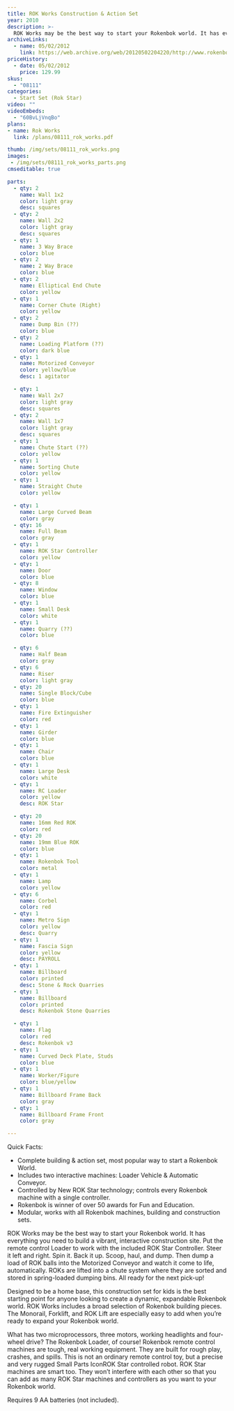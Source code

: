 ```yaml
---
title: ROK Works Construction & Action Set
year: 2010
description: >-
  ROK Works may be the best way to start your Rokenbok world. It has everything you need to build a vibrant, interactive construction site. Put the remote control Loader to work with the included ROK Star Controller. Steer it left and right. Spin it. Back it up. Scoop, haul, and dump. Then dump a load of ROK balls into the Motorized Conveyor and watch it come to life, automatically. ROKs are lifted into a chute system where they are sorted and stored in spring-loaded dumping bins. All ready for the next pick-up!
archiveLinks:
  - name: 05/02/2012
    link: https://web.archive.org/web/20120502204220/http://www.rokenbok.com/estore/complete-action-sets/rok-works-construction-action-set
priceHistory:
  - date: 05/02/2012
    price: 129.99
skus:
  - "08111"
categories:
  - Start Set (Rok Star)
video: ""
videoEmbeds:
  - "60BvLjVnqBo"
plans:
- name: Rok Works
  link: /plans/08111_rok_works.pdf

thumb: /img/sets/08111_rok_works.png
images:
 - /img/sets/08111_rok_works_parts.png
cmseditable: true

parts:
  - qty: 2
    name: Wall 1x2
    color: light gray
    desc: squares
  - qty: 2
    name: Wall 2x2
    color: light gray
    desc: squares
  - qty: 1
    name: 3 Way Brace
    color: blue
  - qty: 2
    name: 2 Way Brace
    color: blue
  - qty: 2
    name: Elliptical End Chute
    color: yellow
  - qty: 1
    name: Corner Chute (Right)
    color: yellow
  - qty: 2
    name: Dump Bin (??)
    color: blue
  - qty: 2
    name: Loading Platform (??)
    color: dark blue
  - qty: 1
    name: Motorized Conveyor
    color: yellow/blue
    desc: 1 agitator

  - qty: 1
    name: Wall 2x7
    color: light gray
    desc: squares
  - qty: 2
    name: Wall 1x7
    color: light gray
    desc: squares
  - qty: 1
    name: Chute Start (??)
    color: yellow
  - qty: 1
    name: Sorting Chute
    color: yellow
  - qty: 1
    name: Straight Chute
    color: yellow

  - qty: 1
    name: Large Curved Beam
    color: gray
  - qty: 16
    name: Full Beam
    color: gray
  - qty: 1
    name: ROK Star Controller
    color: yellow
  - qty: 1
    name: Door
    color: blue
  - qty: 8
    name: Window
    color: blue
  - qty: 1
    name: Small Desk
    color: white
  - qty: 1
    name: Quarry (??)
    color: blue

  - qty: 6
    name: Half Beam
    color: gray
  - qty: 6
    name: Riser
    color: light gray
  - qty: 20
    name: Single Block/Cube
    color: blue
  - qty: 1
    name: Fire Extinguisher
    color: red
  - qty: 1
    name: Girder
    color: blue
  - qty: 1
    name: Chair
    color: blue
  - qty: 1
    name: Large Desk
    color: white
  - qty: 1
    name: RC Loader
    color: yellow
    desc: ROK Star

  - qty: 20
    name: 16mm Red ROK
    color: red
  - qty: 20
    name: 19mm Blue ROK
    color: blue
  - qty: 1
    name: Rokenbok Tool
    color: metal
  - qty: 1
    name: Lamp
    color: yellow
  - qty: 6
    name: Corbel
    color: red
  - qty: 1
    name: Metro Sign
    color: yellow
    desc: Quarry
  - qty: 1
    name: Fascia Sign
    color: yellow
    desc: PAYROLL
  - qty: 1
    name: Billboard
    color: printed
    desc: Stone & Rock Quarries
  - qty: 1
    name: Billboard
    color: printed
    desc: Rokenbok Stone Quarries

  - qty: 1
    name: Flag
    color: red
    desc: Rokenbok v3
  - qty: 1
    name: Curved Deck Plate, Studs
    color: blue
  - qty: 1
    name: Worker/Figure
    color: blue/yellow
  - qty: 1
    name: Billboard Frame Back
    color: gray
  - qty: 1
    name: Billboard Frame Front
    color: gray

---
```

Quick Facts:
- Complete building & action set, most popular way to start a Rokenbok World.
- Includes two interactive machines: Loader Vehicle & Automatic Conveyor.
- Controlled by New ROK Star technology; controls every Rokenbok machine with a single controller.
- Rokenbok is winner of over 50 awards for Fun and Education.
- Modular, works with all Rokenbok machines, building and construction sets.


ROK Works may be the best way to start your Rokenbok world. It has everything you need to build a vibrant, interactive construction site. Put the remote control Loader to work with the included ROK Star Controller. Steer it left and right. Spin it. Back it up. Scoop, haul, and dump. Then dump a load of ROK balls into the Motorized Conveyor and watch it come to life, automatically. ROKs are lifted into a chute system where they are sorted and stored in spring-loaded dumping bins. All ready for the next pick-up!

Designed to be a home base, this construction set for kids is the best starting point for anyone looking to create a dynamic, expandable Rokenbok world. ROK Works includes a broad selection of Rokenbok building pieces. The Monorail, Forklift, and ROK Lift are especially easy to add when you’re ready to expand your Rokenbok world.

What has two microprocessors, three motors, working headlights and four-wheel drive? The Rokenbok Loader, of course! Rokenbok remote control machines are tough, real working equipment.  They are built for rough play, crashes, and spills. This is not an ordinary remote control toy, but a precise and very rugged Small Parts IconROK Star controlled robot. ROK Star machines are smart too. They won’t interfere with each other so that you can add as many ROK Star machines and controllers as you want to your Rokenbok world.

Requires 9 AA batteries (not included).
